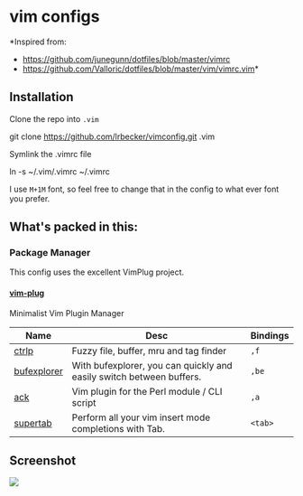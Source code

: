 # vim configs


 *Inspired from: 
 
   - https://github.com/junegunn/dotfiles/blob/master/vimrc
   - https://github.com/Valloric/dotfiles/blob/master/vim/vimrc.vim*


## Installation

Clone the repo into `.vim`

  git clone https://github.com/lrbecker/vimconfig.git .vim

Symlink the .vimrc file

  ln -s ~/.vim/.vimrc ~/.vimrc


I use `M+1M` font, so feel free to change that in the config to what ever font you prefer.



## What's packed in this:

### Package Manager
This config uses the excellent VimPlug project.

#### [vim-plug](https://github.com/junegunn/vim-plug)
Minimalist Vim Plugin Manager


Name	     |  Desc                                       | Bindings
------------ | ------------------------------------------- | ------------
[ctrlp](https://github.com/kien/ctrlp.vim) | Fuzzy file, buffer, mru and tag finder | `,f`
[bufexplorer](https://github.com/c9s/bufexplorer) | With bufexplorer, you can quickly and easily switch between buffers. | `,be`
[ack](https://github.com/mileszs/ack.vim) | Vim plugin for the Perl module / CLI script | `,a`
[supertab](https://github.com/ervandew/supertab) | Perform all your vim insert mode completions with Tab. | `<tab>`

## Screenshot

![](https://cloud.githubusercontent.com/assets/80123/17562502/c7e1caae-5ef0-11e6-8b29-7209edb4bb64.png)
